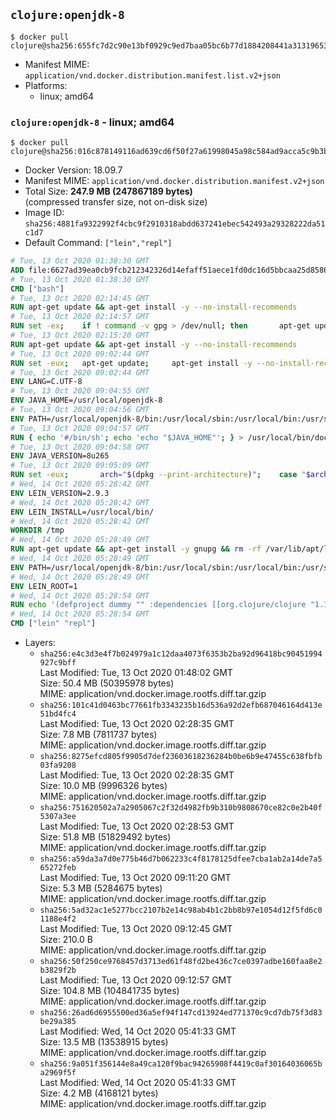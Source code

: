 ## `clojure:openjdk-8`

```console
$ docker pull clojure@sha256:655fc7d2c90e13bf0929c9ed7baa05bc6b77d1884208441a31319653f79c5770
```

-	Manifest MIME: `application/vnd.docker.distribution.manifest.list.v2+json`
-	Platforms:
	-	linux; amd64

### `clojure:openjdk-8` - linux; amd64

```console
$ docker pull clojure@sha256:016c878149116ad639cd6f50f27a61998045a98c584ad9acca5c9b3b8fe06989
```

-	Docker Version: 18.09.7
-	Manifest MIME: `application/vnd.docker.distribution.manifest.v2+json`
-	Total Size: **247.9 MB (247867189 bytes)**  
	(compressed transfer size, not on-disk size)
-	Image ID: `sha256:4881fa9322992f4cbc9f2910318abdd637241ebec542493a29328222da51c1d7`
-	Default Command: `["lein","repl"]`

```dockerfile
# Tue, 13 Oct 2020 01:38:30 GMT
ADD file:6627ad39ea0cb9fcb212342326d14efaff51aece1fd0dc16d5bbcaa25d858622 in / 
# Tue, 13 Oct 2020 01:38:30 GMT
CMD ["bash"]
# Tue, 13 Oct 2020 02:14:45 GMT
RUN apt-get update && apt-get install -y --no-install-recommends 		ca-certificates 		curl 		netbase 		wget 	&& rm -rf /var/lib/apt/lists/*
# Tue, 13 Oct 2020 02:14:57 GMT
RUN set -ex; 	if ! command -v gpg > /dev/null; then 		apt-get update; 		apt-get install -y --no-install-recommends 			gnupg 			dirmngr 		; 		rm -rf /var/lib/apt/lists/*; 	fi
# Tue, 13 Oct 2020 02:15:20 GMT
RUN apt-get update && apt-get install -y --no-install-recommends 		git 		mercurial 		openssh-client 		subversion 				procps 	&& rm -rf /var/lib/apt/lists/*
# Tue, 13 Oct 2020 09:02:44 GMT
RUN set -eux; 	apt-get update; 	apt-get install -y --no-install-recommends 		bzip2 		unzip 		xz-utils 				ca-certificates p11-kit 				fontconfig libfreetype6 	; 	rm -rf /var/lib/apt/lists/*
# Tue, 13 Oct 2020 09:02:44 GMT
ENV LANG=C.UTF-8
# Tue, 13 Oct 2020 09:04:55 GMT
ENV JAVA_HOME=/usr/local/openjdk-8
# Tue, 13 Oct 2020 09:04:56 GMT
ENV PATH=/usr/local/openjdk-8/bin:/usr/local/sbin:/usr/local/bin:/usr/sbin:/usr/bin:/sbin:/bin
# Tue, 13 Oct 2020 09:04:57 GMT
RUN { echo '#/bin/sh'; echo 'echo "$JAVA_HOME"'; } > /usr/local/bin/docker-java-home && chmod +x /usr/local/bin/docker-java-home && [ "$JAVA_HOME" = "$(docker-java-home)" ]
# Tue, 13 Oct 2020 09:04:58 GMT
ENV JAVA_VERSION=8u265
# Tue, 13 Oct 2020 09:05:09 GMT
RUN set -eux; 		arch="$(dpkg --print-architecture)"; 	case "$arch" in 		amd64 | i386:x86-64) downloadUrl=https://github.com/AdoptOpenJDK/openjdk8-upstream-binaries/releases/download/jdk8u265-b01/OpenJDK8U-jdk_x64_linux_8u265b01.tar.gz ;; 		*) echo >&2 "error: unsupported architecture: '$arch'"; exit 1 ;; 	esac; 		wget -O openjdk.tgz.asc "$downloadUrl.sign"; 	wget -O openjdk.tgz "$downloadUrl" --progress=dot:giga; 		export GNUPGHOME="$(mktemp -d)"; 	gpg --batch --keyserver ha.pool.sks-keyservers.net --keyserver-options no-self-sigs-only --recv-keys CA5F11C6CE22644D42C6AC4492EF8D39DC13168F; 	gpg --batch --keyserver ha.pool.sks-keyservers.net --recv-keys EAC843EBD3EFDB98CC772FADA5CD6035332FA671; 	gpg --batch --list-sigs --keyid-format 0xLONG CA5F11C6CE22644D42C6AC4492EF8D39DC13168F 		| tee /dev/stderr 		| grep '0xA5CD6035332FA671' 		| grep 'Andrew Haley'; 	gpg --batch --verify openjdk.tgz.asc openjdk.tgz; 	gpgconf --kill all; 	rm -rf "$GNUPGHOME"; 		mkdir -p "$JAVA_HOME"; 	tar --extract 		--file openjdk.tgz 		--directory "$JAVA_HOME" 		--strip-components 1 		--no-same-owner 	; 	rm openjdk.tgz*; 			{ 		echo '#!/usr/bin/env bash'; 		echo 'set -Eeuo pipefail'; 		echo 'if ! [ -d "$JAVA_HOME" ]; then echo >&2 "error: missing JAVA_HOME environment variable"; exit 1; fi'; 		echo 'cacertsFile=; for f in "$JAVA_HOME/lib/security/cacerts" "$JAVA_HOME/jre/lib/security/cacerts"; do if [ -e "$f" ]; then cacertsFile="$f"; break; fi; done'; 		echo 'if [ -z "$cacertsFile" ] || ! [ -f "$cacertsFile" ]; then echo >&2 "error: failed to find cacerts file in $JAVA_HOME"; exit 1; fi'; 		echo 'trust extract --overwrite --format=java-cacerts --filter=ca-anchors --purpose=server-auth "$cacertsFile"'; 	} > /etc/ca-certificates/update.d/docker-openjdk; 	chmod +x /etc/ca-certificates/update.d/docker-openjdk; 	/etc/ca-certificates/update.d/docker-openjdk; 		find "$JAVA_HOME/lib" -name '*.so' -exec dirname '{}' ';' | sort -u > /etc/ld.so.conf.d/docker-openjdk.conf; 	ldconfig; 		javac -version; 	java -version
# Wed, 14 Oct 2020 05:28:42 GMT
ENV LEIN_VERSION=2.9.3
# Wed, 14 Oct 2020 05:28:42 GMT
ENV LEIN_INSTALL=/usr/local/bin/
# Wed, 14 Oct 2020 05:28:42 GMT
WORKDIR /tmp
# Wed, 14 Oct 2020 05:28:49 GMT
RUN apt-get update && apt-get install -y gnupg && rm -rf /var/lib/apt/lists/* && mkdir -p $LEIN_INSTALL && wget -q https://raw.githubusercontent.com/technomancy/leiningen/$LEIN_VERSION/bin/lein-pkg && echo "Comparing lein-pkg checksum ..." && sha256sum lein-pkg && echo "42e18e8a833b863ddfba1c5565bd5d78b54bcee661ec86e94a8bdc67b1733e63 *lein-pkg" | sha256sum -c - && mv lein-pkg $LEIN_INSTALL/lein && chmod 0755 $LEIN_INSTALL/lein && wget -q https://github.com/technomancy/leiningen/releases/download/$LEIN_VERSION/leiningen-$LEIN_VERSION-standalone.zip && wget -q https://github.com/technomancy/leiningen/releases/download/$LEIN_VERSION/leiningen-$LEIN_VERSION-standalone.zip.asc && gpg --batch --keyserver keys.openpgp.org --recv-key 20242BACBBE95ADA22D0AFD7808A33D379C806C3 && echo "Verifying file PGP signature..." && gpg --batch --verify leiningen-$LEIN_VERSION-standalone.zip.asc leiningen-$LEIN_VERSION-standalone.zip && rm leiningen-$LEIN_VERSION-standalone.zip.asc && mkdir -p /usr/share/java && mv leiningen-$LEIN_VERSION-standalone.zip /usr/share/java/leiningen-$LEIN_VERSION-standalone.jar && apt-get purge -y --auto-remove gnupg
# Wed, 14 Oct 2020 05:28:49 GMT
ENV PATH=/usr/local/openjdk-8/bin:/usr/local/sbin:/usr/local/bin:/usr/sbin:/usr/bin:/sbin:/bin:/usr/local/bin/
# Wed, 14 Oct 2020 05:28:49 GMT
ENV LEIN_ROOT=1
# Wed, 14 Oct 2020 05:28:54 GMT
RUN echo '(defproject dummy "" :dependencies [[org.clojure/clojure "1.10.1"]])' > project.clj   && lein deps && rm project.clj
# Wed, 14 Oct 2020 05:28:54 GMT
CMD ["lein" "repl"]
```

-	Layers:
	-	`sha256:e4c3d3e4f7b024979a1c12daa4073f6353b2ba92d96418bc90451994927c9bff`  
		Last Modified: Tue, 13 Oct 2020 01:48:02 GMT  
		Size: 50.4 MB (50395978 bytes)  
		MIME: application/vnd.docker.image.rootfs.diff.tar.gzip
	-	`sha256:101c41d0463bc77661fb3343235b16d536a92d2efb687046164d413e51bd4fc4`  
		Last Modified: Tue, 13 Oct 2020 02:28:35 GMT  
		Size: 7.8 MB (7811737 bytes)  
		MIME: application/vnd.docker.image.rootfs.diff.tar.gzip
	-	`sha256:8275efcd805f9905d7def23603618236284b0be6b9e47455c638fbfb03fa9208`  
		Last Modified: Tue, 13 Oct 2020 02:28:35 GMT  
		Size: 10.0 MB (9996326 bytes)  
		MIME: application/vnd.docker.image.rootfs.diff.tar.gzip
	-	`sha256:751620502a7a2905067c2f32d4982fb9b310b9808670ce82c0e2b40f5307a3ee`  
		Last Modified: Tue, 13 Oct 2020 02:28:53 GMT  
		Size: 51.8 MB (51829492 bytes)  
		MIME: application/vnd.docker.image.rootfs.diff.tar.gzip
	-	`sha256:a59da3a7d0e775b46d7b062233c4f8178125dfee7cba1ab2a14de7a565272feb`  
		Last Modified: Tue, 13 Oct 2020 09:11:20 GMT  
		Size: 5.3 MB (5284675 bytes)  
		MIME: application/vnd.docker.image.rootfs.diff.tar.gzip
	-	`sha256:5ad32ac1e5277bcc2107b2e14c98ab4b1c2bb8b97e1054d12f5fd6c01188e4f2`  
		Last Modified: Tue, 13 Oct 2020 09:12:45 GMT  
		Size: 210.0 B  
		MIME: application/vnd.docker.image.rootfs.diff.tar.gzip
	-	`sha256:50f250ce9768457d3713ed61f48fd2be436c7ce0397adbe160faa8e2b3829f2b`  
		Last Modified: Tue, 13 Oct 2020 09:12:57 GMT  
		Size: 104.8 MB (104841735 bytes)  
		MIME: application/vnd.docker.image.rootfs.diff.tar.gzip
	-	`sha256:26ad6d6955500ed36a5ef94f147cd13924ed771370c9cd7db75f3d83be29a385`  
		Last Modified: Wed, 14 Oct 2020 05:41:33 GMT  
		Size: 13.5 MB (13538915 bytes)  
		MIME: application/vnd.docker.image.rootfs.diff.tar.gzip
	-	`sha256:9a051f356144e8a49ca120f9bac94265908f4419c0af30164036065ba2969f5f`  
		Last Modified: Wed, 14 Oct 2020 05:41:33 GMT  
		Size: 4.2 MB (4168121 bytes)  
		MIME: application/vnd.docker.image.rootfs.diff.tar.gzip

